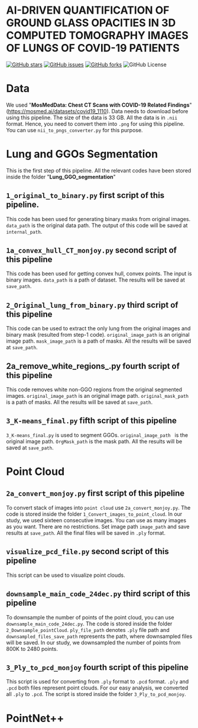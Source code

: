 # AI-DRIVEN QUANTIFICATION OF GROUND GLASS OPACITIES IN 3D COMPUTED TOMOGRAPHY IMAGES OF LUNGS OF COVID-19 PATIENTS

[![GitHub stars](https://img.shields.io/github/stars/sharmalab/GGOs_COVID-19)](https://github.com/sharmalab/GGOs_COVID-19/stargazers)
[![GitHub issues](https://img.shields.io/github/issues/sharmalab/GGOs_COVID-19)](https://github.com/sharmalab/GGOs_COVID-19/issues)
[![GitHub forks](https://img.shields.io/github/forks/sharmalab/GGOs_COVID-19)](https://github.com/sharmalab/GGOs_COVID-19/network)
![GitHub License](https://img.shields.io/github/license/sharmalab/GGOs_COVID-19)

# Data
We used "**MosMedData: Chest CT Scans with COVID-19 Related Findings**" (https://mosmed.ai/datasets/covid19_1110). Data needs to download before using this pipeline. The size of the data is 33 GB. All the data is in ```.nii``` format. Hence, you need to convert them into ```.png``` for using this pipeline. You can use ```nii_to_pngs_converter.py``` for this purpose. 


# Lung and GGOs Segmentation
This is the first step of this pipeline. All the relevant codes have been stored inside the folder "**Lung_GGO_segmentation**"

## ```1_original_to_binary.py``` first script of this pipeline. 
This code has been used for generating binary masks from original images. ```data_path``` is the original data path.  The output of this code will be saved at ```internal_path```.  

## ```1a_convex_hull_CT_monjoy.py``` second script of this pipeline
This code has been used for getting convex hull, convex points. The input is binary images. ```data_path``` is a path of dataset. The results will be saved at ```save_path```. 

## ```2_Original_lung_from_binary.py``` third script of this pipeline
This code can be used to extract the only lung from the original images and binary mask (resulted from step-1 code). ```original_image_path``` is an original image path. ```mask_image_path``` is a path of masks. All the results will be saved at ```save_path```. 

## 2a_remove_white_regions_.py fourth script of this pipeline
This code removes white non-GGO regions from the original segmented images. ```original_image_path``` is an original image path. ```original_mask_path``` is a path of masks. All the results will be saved at ```save_path```. 

## ```3_K-means_final.py``` fifth script of this pipeline
```3_K-means_final.py``` is used to segment GGOs. ```original_image_path ``` is the original image path. ```OrgMask_path``` is the mask path. All the results will be saved at ```save_path```. 

# Point Cloud
## ```2a_convert_monjoy.py``` first script of this pipeline
To convert stack of images into ```point cloud``` use ```2a_convert_monjoy.py```. The code is stored inside the folder ```1_Convert_images_to_point_cloud```. In our study, we used sixteen consecutive images. You can use as many images as you want. There are no restrictions. Set image path ```image_path``` and save results at ```save_path```. All the final files will be saved in ```.ply``` format. 

## ```visualize_pcd_file.py``` second script of this pipeline
This script can be used to visualize point clouds. 

## ```downsample_main_code_24dec.py``` third script of this pipeline
To downsample the number of points of the point cloud, you can use ```downsample_main_code_24dec.py```. The code is stored inside the folder ```2_Downsample_pointCloud```.  ```ply_file_path``` denotes ```.ply``` file path and ```downsampled_files_save_path``` represents the path, where downsampled files will be saved. In our study, we downsampled the number of points from 800K to 2480 points. 

## ```3_Ply_to_pcd_monjoy``` fourth script of this pipeline
This script is used for converting from ```.ply``` format to ```.pcd``` format. ```.ply``` and ```.pcd``` both files represent point clouds. For our easy analysis, we converted all ```.ply``` to ```.pcd```. The script is stored inside the folder ```3_Ply_to_pcd_monjoy```. 






# PointNet++

